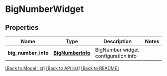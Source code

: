 # BigNumberWidget

## Properties
Name | Type | Description | Notes
------------ | ------------- | ------------- | -------------
**big_number_info** | [**BigNumberInfo**](BigNumberInfo.md) | BigNumber widget configuration info | 

[[Back to Model list]](../README.md#documentation-for-models) [[Back to API list]](../README.md#documentation-for-api-endpoints) [[Back to README]](../README.md)



